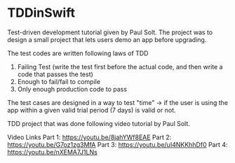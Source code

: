 # TDDinSwift
Test-driven development tutorial given by Paul Solt. The project was to design a small project that lets 
users demo an app before upgrading. 

The test codes are written following laws of TDD
1. Failing Test (write the test first before the actual code, and then write a code that passes the test)
2. Enough to fail/fail to compile 
3. Only enough production code to pass

The test cases are designed in a way to test "time" -> if the user is using the app within a given valid
trial period (7 days) is valid or not.

TDD project that was done following video tutorial by Paul Solt. 

Video Links
Part 1: https://youtu.be/8jahYWf8EAE
Part 2: https://youtu.be/G7oz1zg3MfA
Part 3: https://youtu.be/uI4NKKhhDf0
Part 4: https://youtu.be/nXEMA7J1LNs
